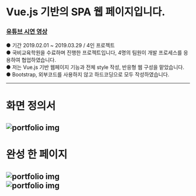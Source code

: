 # Vue.js 기반의 SPA 웹 페이지입니다.

### [유튜브 시연 영상](https://youtu.be/n9sFr_rLNok)  
●  기간 2019.02.01 ~ 2019.03.29  /  4인 프로젝트  
●  국비교육학원을 수료하며 진행한 프로젝트입니다, 4명의 팀원이 개발 프로세스를 응용하여 협업하였습니다.  
●  저는 Vue.js 기반 웹페이지 기능과 전체 style 작성, 반응형 웹 구성을 맡았습니다.  
●  Bootstrap, 외부코드를 사용하지 않고 하드코딩으로 모두 작성하였습니다.  
  
---
# 화면 정의서
![portfolio img](https://img1.daumcdn.net/thumb/R1280x0/?scode=mtistory&fname=https%3A%2F%2Fk.kakaocdn.net%2Fdn%2FcMZSWB%2FbtquMCiCFAL%2FOludJjP3sKHr3JpthJ0aNK%2Fimg.jpg)  
---
# 완성 한 페이지
![portfolio img](https://img1.daumcdn.net/thumb/R1280x0/?scode=mtistory&fname=https%3A%2F%2Fk.kakaocdn.net%2Fdn%2FbzCr28%2FbtquM8VTgoM%2FoZeOo2LWqiDYtBWqlkmDa1%2Fimg.jpg)  
![portfolio img](https://img1.daumcdn.net/thumb/R1280x0/?scode=mtistory&fname=https%3A%2F%2Fk.kakaocdn.net%2Fdn%2FcJUogJ%2FbtquM9tNqp6%2F9CfHgXoblBRDUes0HMolm1%2Fimg.jpg)  
---

